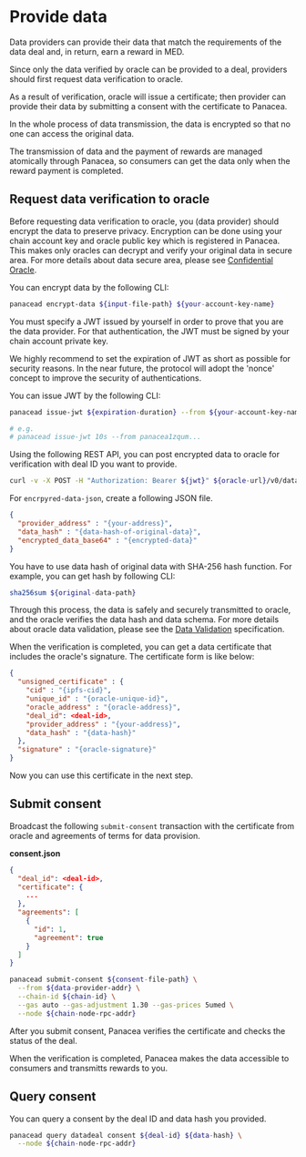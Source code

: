 # Provide data

Data providers can provide their data that match the requirements of the data deal and, in return, earn a reward in MED.

Since only the data verified by oracle can be provided to a deal, providers should first request data verification to oracle.

As a result of verification, oracle will issue a certificate; then provider can provide their data by submitting a consent with the certificate to Panacea.

In the whole process of data transmission, the data is encrypted so that no one can access the original data.

The transmission of data and the payment of rewards are managed atomically through Panacea, so consumers can get the data only when the reward payment is completed.

## Request data verification to oracle

Before requesting data verification to oracle, you (data provider) should encrypt the data to preserve privacy.
Encryption can be done using your chain account key and oracle public key which is registered in Panacea.
This makes only oracles can decrypt and verify your original data in secure area.
For more details about data secure area, please see [Confidential Oracle](../../3-protocol-devs/1-dep-specs/5-confidential-oracle.md).

You can encrypt data by the following CLI:
```bash
panacead encrypt-data ${input-file-path} ${your-account-key-name}
```

You must specify a JWT issued by yourself in order to prove that you are the data provider.
For that authentication, the JWT must be signed by your chain account private key.

We highly recommend to set the expiration of JWT as short as possible for security reasons.
In the near future, the protocol will adopt the 'nonce' concept to improve the security of authentications.

You can issue JWT by the following CLI:
```bash
panacead issue-jwt ${expiration-duration} --from ${your-account-key-name}

# e.g.
# panacead issue-jwt 10s --from panacea1zqum...
```

Using the following REST API, you can post encrypted data to oracle for verification with deal ID you want to provide.
```bash
curl -v -X POST -H "Authorization: Bearer ${jwt}" ${oracle-url}/v0/data-deal/deals/${deal-id}/data -d ${encrpyted-data-json-path}
```

For `encrpyred-data-json`, create a following JSON file.
```json
{
  "provider_address" : "{your-address}",
  "data_hash" : "{data-hash-of-original-data}",
  "encrypted_data_base64" : "{encrypted-data}"
}
```
You have to use data hash of original data with SHA-256 hash function. For example, you can get hash by following CLI:
```bash
sha256sum ${original-data-path}
```

Through this process, the data is safely and securely transmitted to oracle, and the oracle verifies the data hash and data schema.
For more details about oracle data validation, please see the [Data Validation](../../3-protocol-devs/1-dep-specs/4-data-validation.md) specification.

When the verification is completed, you can get a data certificate that includes the oracle's signature.
The certificate form is like below:
```json
{
  "unsigned_certificate" : {
    "cid" : "{ipfs-cid}",
    "unique_id" : "{oracle-unique-id}",
    "oracle_address" : "{oracle-address}",
    "deal_id": <deal-id>,
    "provider_address" : "{your-address}",
    "data_hash" : "{data-hash}"
  },
  "signature" : "{oracle-signature}"
}
```
Now you can use this certificate in the next step.

## Submit consent

Broadcast the following `submit-consent` transaction with the certificate from oracle and agreements of terms for data provision.

**consent.json**

```json
{
  "deal_id": <deal-id>,
  "certificate": {
    ...
  },
  "agreements": [
    {
      "id": 1,
      "agreement": true
    }
  ]
}
```

```bash
panacead submit-consent ${consent-file-path} \
  --from ${data-provider-addr} \
  --chain-id ${chain-id} \
  --gas auto --gas-adjustment 1.30 --gas-prices 5umed \
  --node ${chain-node-rpc-addr}
```

After you submit consent, Panacea verifies the certificate and checks the status of the deal. 

When the verification is completed, Panacea makes the data accessible to consumers and transmitts rewards to you.

## Query consent
You can query a consent by the deal ID and data hash you provided.
```bash
panacead query datadeal consent ${deal-id} ${data-hash} \
  --node ${chain-node-rpc-addr}
```
